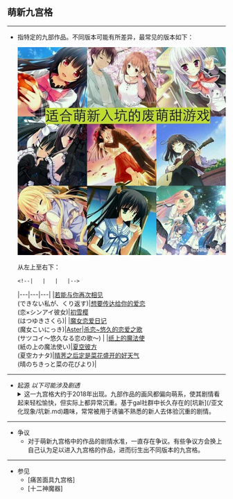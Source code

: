 ## 萌新九宫格

---
+ 指特定的九部作品。不同版本可能有所差异，最常见的版本如下：

    ![image](/asset/萌新九宫格/萌新九宫格.jpg)

    从左上至右下：
      
      <!--|   |   |   |-->
    |---|---|---|
    |[若能与你再次相见](https://vndb.org/v15166)<br>(できない私が、くり返す)|[想要传达给你的爱恋](https://vndb.org/v17516)<br>(恋×シンアイ彼女)|[初雪樱](https://vndb.org/v7302)<br>(はつゆきさくら)|
    |[魔女恋爱日记](https://vndb.org/v14062)<br>(魔女こいにっき)|[Aster](https://vndb.org/v1445)|[杀恋~悠久的恋爱之歌](https://vndb.org/v15143)<br>(サツコイ～悠久なる恋の歌～) |
    |[纸上的魔法使](https://vndb.org/v15871)<br>(紙の上の魔法使い)|[夏空彼方](https://vndb.org/v701)<br>(夏空カナタ)|[晴荠之后定是菜花盛开的好天气](https://vndb.org/v14886)<br>(晴のちきっと菜の花びより)|

---

+ 起源
  *以下可能涉及剧透*
    <details>
        <summary>
            这一九宫格大约于2018年出现。九部作品的画风都偏向萌系，使其剧情看起来轻松愉快，但实际上都异常沉重。基于gal社群中长久存在的[坑新](/亚文化现象/坑新.md)趣味，常常被用于诱骗不熟悉的新人去体验沉重的剧情。
        </summary>
    </details>

---

+ 争议
  + 对于萌新九宫格中的作品的剧情水准，一直存在争议。有些争议方会换上自己认为足以进入九宫格的作品，进而衍生出不同版本的九宫格。

---

+ 参见
  + [痛苦面具九宫格]
  + [十二神魔器]